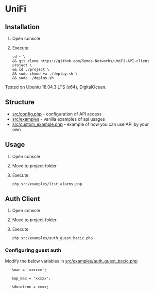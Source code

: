 # UniFi

## Installation

1. Open console
1. Execute:

       cd ~ \
       && git clone https://github.com/Somos-Networks/UniFi-API-client project \
       && cd ./project \
       && sudo chmod +x ./deploy.sh \
       && sudo ./deploy.sh

Tested on Ubuntu 18.04.3 LTS (x64), DigitalOcean.


## Structure

  * [src/config.php](src/config.php) - configuration of API access
  * [src/examples](src/examples) - vanilla examples of api usages
  * [src/custom_example.php](src/custom_example.php) - example of how you can use API by your own


## Usage

  1. Open console
  1. Move to project folder
  1. Execute:
  
         php src/examples/list_alarms.php
        
        
## Auth Client
  1. Open console
  1. Move to project folder
  1. Execute:
  
       `php src/examples/auth_guest_bacic.php`
 
### Configuring guest auth

Modify the below variables in [src/examples/auth_guest_bacic.php](src/examples/auth_guest_bacic.php)

       $mac = 'xxxxxx';
       
       $ap_mac = 'xxxxx';
       
       $duration = xxxx;
       
